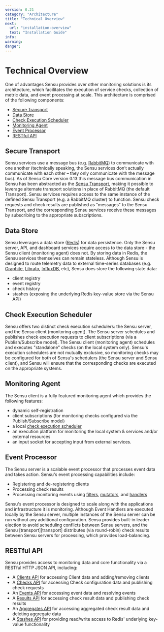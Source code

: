 ```yaml
---
version: 0.21
category: "Architecture"
title: "Technical Overview"
next:
  url: "installation-overview"
  text: "Installation Guide"
info:
warning:
danger:
---
```


# Technical Overview

One of advantages Sensu provides over other monitoring solutions is its
architecture, which facilitates the execution of service checks, collection of
metric data, and event processing at scale. This architecture is comprised of
the following components:

- [Secure Transport](#transport)
- [Data Store](#data-store)
- [Check Execution Scheduler](#check-execution-scheduler)
- [Monitoring Agent](#monitoring-agent)
- [Event Processor](#event-processor)
- [RESTful API](#restful-api)

## Secure Transport

Sensu services use a message bus (e.g. [RabbitMQ][rabbitmq]) to communicate with
one another (technically speaking, the Sensu services don’t actually communicate
with each other – they only communicate with the message bus). As of Sensu Core
version 0.13 this message bus communication in Sensu has been abstracted as the
[Sensu Transport][sensu-transport], making it possible to leverage alternate
transport solutions in  place of RabbitMQ (the default Transport). Sensu
services requires access to the  same instance of the defined Sensu Transport
(e.g. a RabbitMQ cluster) to  function. Sensu check requests and check results
are published as "messages" to  the Sensu Transport, and the corresponding Sensu
services receive these messages  by subscribing to the appropriate
subscriptions.

## Data Store

Sensu leverages a data store ([Redis][redis]) for data persistence. Only the
Sensu server, API, and dashboard services require access to the data store - the
Sensu client (monitoring agent) does not. By storing data in Redis, the Sensu
services themselves can remain stateless. Although Sensu is designed to route
telemetry data to external time-series databases (e.g. [Graphite][graphite],
[Librato][librato], [InfluxDB][influxdb], etc), Sensu does store the following
state data:

- client registry
- event registry
- check history
- stashes (exposing the underlying Redis key-value store via the Sensu API)

## Check Execution Scheduler

Sensu offers two distinct check execution schedulers: the Sensu server, and the
Sensu client (monitoring agent). The Sensu server schedules and publishes check
execution requests to client subscriptions (via a Publish/Subscribe model). The
Sensu client (monitoring agent) schedules and executes "standalone" checks (on
the local system only). Sensu's execution schedulers are not mutually exclusive,
so monitoring checks may be configured for both of Sensu's schedulers (the Sensu
server and Sensu client), and Sensu will ensure that the corresponding checks
are executed on the appropriate systems.

## Monitoring Agent

The Sensu client is a fully featured monitoring agent which provides the
following features:

- dynamic self-registration
- client subscriptions (for monitoring checks configured via the
  Publish/Subscribe model)
- a local [check execution scheduler][scheduler]
- an execution platform for monitoring the local system & services and/or
  external resources
- an input socket for accepting input from external services.

## Event Processor

The Sensu server is a scalable event processor that processes event data and
takes action. Sensu's event processing capabilities include:

- Registering and de-registering clients
- Processing check results
- Processing monitoring events using [filters][filters], [mutators][mutators],
  and [handlers][handlers]

Sensu's event processor is designed to scale along with the applications and
infrastructure it is monitoring. Although Event Handlers are executed locally by
the Sensu server, multiple instances of the Sensu server can be run without any
additional configuration. Sensu provides built-in leader election to avoid
scheduling conflicts between Sensu servers, and the Sensu [transport][transport]
distributes (via round-robin) check results between Sensu servers for
processing, which provides load-balancing.

## RESTful API

Sensu provides access to monitoring data and core functionality via a RESTful
HTTP JSON API, including:

- A [Clients API][clients-api] for accessing Client data and adding/removing
  clients
- A [Checks API][checks-api] for accessing Check configuration data and
  publishing check requests
- An [Events API][events-api] for accessing event data and resolving events
- A [Results API][results-api] for accessing check result data and publishing
  check results
- An [Aggregates API][aggregates-api] for accessing aggregated check result data
  and deleting aggregate data
- A [Stashes API][stashes-api] for providing read/write access to Redis'
  underlying key-value functionality



[rabbitmq]:           http://www.rabbitmq.com/
[sensu-transport]:    http://github.com/sensu/sensu-transport
[redis]:              http://redis.io/
[graphite]:           https://github.com/graphite-project
[librato]:            https://www.librato.com/
[influxdb]:           https://influxdata.com/
[scheduler]:          #check-execution-scheduler
[filters]:            filters
[mutators]:           mutators
[handlers]:           handlers
[clients-api]:        api-clients
[checks-api]:         api-checks
[events-api]:         api-events
[results-api]:        api-results
[aggregates-api]:     api-aggregates
[stashes-api]:        api-stashes
